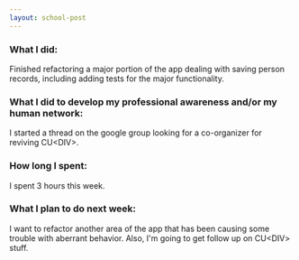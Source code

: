 ```yaml
---
layout: school-post
---
```


### What I did:

Finished refactoring a major portion of the app dealing with saving person records, including adding tests for the major functionality.

### What I did to develop my professional awareness and/or my human network:

I started a thread on the google group looking for a co-organizer for reviving CU&lt;DIV&gt;.

### How long I spent:

I spent 3 hours this week.

### What I plan to do next week:

I want to refactor another area of the app that has been causing some trouble with aberrant behavior. Also, I'm going to get follow up on CU&lt;DIV&gt; stuff.